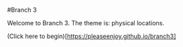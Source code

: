 #Branch 3

Welcome to Branch 3. The theme is: physical locations.

(Click here to begin)[https://pleaseenjoy.github.io/branch3]
